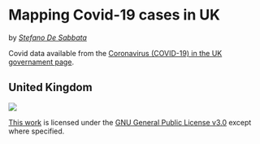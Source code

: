 # Mapping Covid-19 cases in UK

by *[Stefano De Sabbata](https://stefanodesabbata.com)*

Covid data available from the [Coronavirus (COVID-19) in the UK governament page](https://coronavirus-staging.data.gov.uk/).

## United Kingdom

![](Maps/covid19_cases_uk_fixed_anim_20200301-20201019.gif)


[This work](https://github.com/sdesabbata/GY7702) is licensed under the [GNU General Public License v3.0](https://www.gnu.org/licenses/gpl-3.0.html) except where specified.